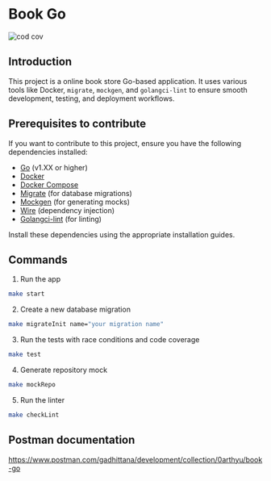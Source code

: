 # Book Go

![cod cov](http://storage.googleapis.com/gadhittana01/book-go-http/codcov.svg)

## Introduction
This project is a online book store Go-based application. It uses various tools like Docker, `migrate`, `mockgen`, and `golangci-lint` to ensure smooth development, testing, and deployment workflows.

## Prerequisites to contribute

If you want to contribute to this project, ensure you have the following dependencies installed:

- [Go](https://golang.org/dl/) (v1.XX or higher)
- [Docker](https://docs.docker.com/get-docker/)
- [Docker Compose](https://docs.docker.com/compose/install/)
- [Migrate](https://github.com/golang-migrate/migrate) (for database migrations)
- [Mockgen](https://github.com/golang/mock) (for generating mocks)
- [Wire](https://github.com/google/wire) (dependency injection)
- [Golangci-lint](https://golangci-lint.run/usage/install/) (for linting)

Install these dependencies using the appropriate installation guides.

## Commands
1. Run the app
```bash
make start
```

2. Create a new database migration
```bash
make migrateInit name="your migration name"
```

3. Run the tests with race conditions and code coverage
```bash
make test
```

4. Generate repository mock
```bash
make mockRepo
```

5. Run the linter
```bash
make checkLint
```

## Postman documentation
https://www.postman.com/gadhittana/development/collection/0arthyu/book-go